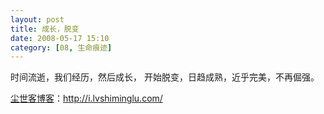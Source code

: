```yaml
---
layout: post
title: 成长，脱变
date: 2008-05-17 15:10
category: [08, 生命痕迹]
---
```

<div class="articleContent">时间流逝，我们经历，然后成长，
开始脱变，日趋成熟，近乎完美，不再倔强。</div>

<a href="http://i.lvshiminglu.com/">尘世客博客</a>：<a href="http://i.lvshiminglu.com/">http://i.lvshiminglu.com/</a>

